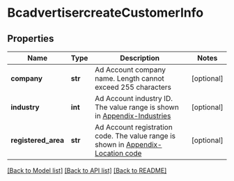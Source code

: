 # BcadvertisercreateCustomerInfo

## Properties
Name | Type | Description | Notes
------------ | ------------- | ------------- | -------------
**company** | **str** | Ad Account company name. Length cannot exceed 255 characters | [optional] 
**industry** | **int** | Ad Account industry ID. The value range is shown in [Appendix-Industries](https://ads.tiktok.com/marketing_api/docs?id&#x3D;1739357589575681) | [optional] 
**registered_area** | **str** | Ad Account registration code. The value range is shown in [Appendix-Location code](https://ads.tiktok.com/marketing_api/docs?id&#x3D;1737585867307010) | [optional] 

[[Back to Model list]](../README.md#documentation-for-models) [[Back to API list]](../README.md#documentation-for-api-endpoints) [[Back to README]](../README.md)


